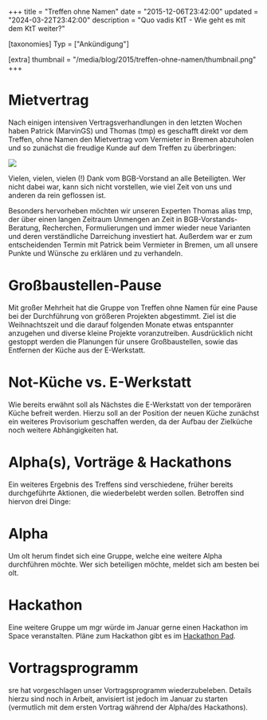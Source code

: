 +++
title = "Treffen ohne Namen"
date = "2015-12-06T23:42:00"
updated = "2024-03-22T23:42:00"
description = "Quo vadis KtT - Wie geht es mit dem KtT weiter?"

[taxonomies]
Typ = ["Ankündigung"]

[extra]
thumbnail = "/media/blog/2015/treffen-ohne-namen/thumbnail.png"
+++

# Mietvertrag

Nach einigen intensiven Vertragsverhandlungen in den letzten Wochen haben
Patrick (MarvinGS) und Thomas (tmp) es geschafft direkt vor dem Treffen, ohne
Namen den Mietvertrag vom Vermieter in Bremen abzuholen und so zunächst die
freudige Kunde auf dem Treffen zu überbringen:

![](../../../media/blog/2015/treffen-ohne-namen/kttmietvertraglarge.gif)

Vielen, vielen, vielen (!) Dank vom BGB-Vorstand an alle Beteiligten. Wer nicht dabei war, kann sich nicht vorstellen, wie viel Zeit von uns und anderen da rein geflossen ist.

Besonders hervorheben möchten wir unseren Experten Thomas alias tmp, der über einen langen Zeitraum Unmengen an Zeit in BGB-Vorstands-Beratung, Recherchen, Formulierungen und immer wieder neue Varianten und deren verständliche Darreichung investiert hat. Außerdem war er zum entscheidenden Termin mit Patrick beim Vermieter in Bremen, um all unsere Punkte und Wünsche zu erklären und zu verhandeln.

# Großbaustellen-Pause

Mit großer Mehrheit hat die Gruppe von Treffen ohne Namen für eine Pause bei der Durchführung von größeren Projekten abgestimmt. Ziel ist die Weihnachtszeit und die darauf folgenden Monate etwas entspannter anzugehen und diverse kleine Projekte voranzutreiben. Ausdrücklich nicht gestoppt werden die Planungen für unsere Großbaustellen, sowie das Entfernen der Küche aus der E-Werkstatt.

# Not-Küche vs. E-Werkstatt

Wie bereits erwähnt soll als Nächstes die E-Werkstatt von der temporären Küche befreit werden. Hierzu soll an der Position der neuen Küche zunächst ein weiteres Provisorium geschaffen werden, da der Aufbau der Zielküche noch weitere Abhängigkeiten hat.

# Alpha(s), Vorträge & Hackathons

Ein weiteres Ergebnis des Treffens sind verschiedene, früher bereits durchgeführte Aktionen, die wiederbelebt werden sollen. Betroffen sind hiervon drei Dinge:

# Alpha

Um olt herum findet sich eine Gruppe, welche eine weitere Alpha durchführen möchte. Wer sich beteiligen möchte, meldet sich am besten bei olt.

[//]: # (TODO: Link to alpha series)

# Hackathon

Eine weitere Gruppe um mgr würde im Januar gerne einen Hackathon im Space veranstalten. Pläne zum Hackathon gibt es im [Hackathon Pad](https://pad.kreativitaet-trifft-technik.de/p/Hackathon).

# Vortragsprogramm

sre hat vorgeschlagen unser Vortragsprogramm wiederzubeleben. Details hierzu
sind noch in Arbeit, anvisiert ist jedoch im Januar zu starten (vermutlich
mit dem ersten Vortrag während der Alpha/des Hackathons).



